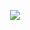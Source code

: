<p align="center">  
  <img src="https://spotify-github-profile.kittinanx.com/api/view?uid=31mplrsixynas3fsmo36kckq5s4y&cover_image=true&theme=natemoo-re&show_offline=false&background_color=121212&interchange=false&bar_color=FFA4B5&bar_color_cover=false)]" /> 
